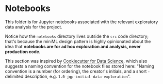 # Notebooks
This folder is for Jupyter notebooks associated with the relevant exploratory data analysis for the project.

Notice how the `notebooks` directory lives outside the `src` code directory; that's because the miniML design pattern is highly opinionated about the idea that **notebooks are for ad hoc exploration and analysis, never production code**.

This section was inspired by [Cookiecutter for Data Science](https://drivendata.github.io/cookiecutter-data-science/#why-use-this-project-structure), which also suggests a naming convention for the notebook files stored here: "Naming convention is a number (for ordering), the creator's initials, and a short `-` delimited description, e.g. `1.0-jqp-initial-data-exploration`".


